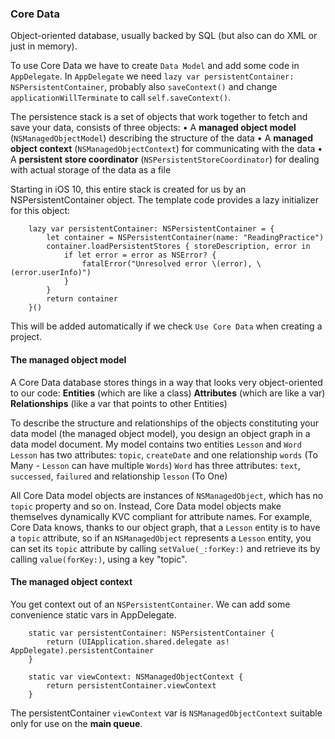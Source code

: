 ### Core Data

Object-oriented database, usually backed by SQL (but also can do XML or just in memory).  

To use Core Data we have to create `Data Model` and add some code in `AppDelegate`.
In `AppDelegate` we need `lazy var persistentContainer: NSPersistentContainer`, probably also `saveContext()`
 and change `applicationWillTerminate` to call `self.saveContext()`.
     
The persistence stack is a set of objects that work together to fetch and save your data, consists of three objects:
• A **managed object model** (`NSManagedObjectModel`) describing the structure of the data
• A **managed object context** (`NSManagedObjectContext`) for communicating with the data
• A **persistent store coordinator** (`NSPersistentStoreCoordinator`) for dealing with actual storage of the data as a file     
     
Starting in iOS 10, this entire stack is created for us by an NSPersistentContainer object. 
The template code provides a lazy initializer for this object:

```
    lazy var persistentContainer: NSPersistentContainer = {
        let container = NSPersistentContainer(name: "ReadingPractice")
        container.loadPersistentStores { storeDescription, error in
            if let error = error as NSError? {
                fatalError("Unresolved error \(error), \(error.userInfo)")
            }
        }
        return container
    }()
```
       
This will be added automatically if we check `Use Core Data` when creating a project.


#### The managed object model

A Core Data database stores things in a way that looks very object-oriented to our code:
**Entities** (which are like a class)
**Attributes** (which are like a var)
**Relationships** (like a var that points to other Entities)

To describe the structure and relationships of the objects constituting your data model (the managed object model), you design an object graph in a data model document.
My model contains two entities `Lesson` and `Word`
`Lesson` has two attributes: `topic`, `createDate` and one relationship `words` (To Many - `Lesson` can have multiple `Words`) 
`Word` has three attributes: `text`, `successed`, `failured` and relationship `lesson` (To One) 

All Core Data model objects are instances of `NSManagedObject`, which has no `topic` property and so on. 
Instead, Core Data model objects make themselves dynamically KVC compliant for attribute names. 
For example, Core Data knows, thanks to our object graph, that a `Lesson` entity is to have a `topic` attribute, so if an `NSManagedObject` represents a `Lesson` entity, you can set its `topic` attribute by calling `setValue(_:forKey:)` and retrieve its by calling `value(forKey:)`, using a key "topic".


#### The managed object context
You get context out of an `NSPersistentContainer`. We can add some convenience static vars in AppDelegate.

```
    static var persistentContainer: NSPersistentContainer {
        return (UIApplication.shared.delegate as! AppDelegate).persistentContainer
    }

    static var viewContext: NSManagedObjectContext {
        return persistentContainer.viewContext
    }
```

The persistentContainer `viewContext` var is `NSManagedObjectContext` suitable only for use on the **main queue**.
